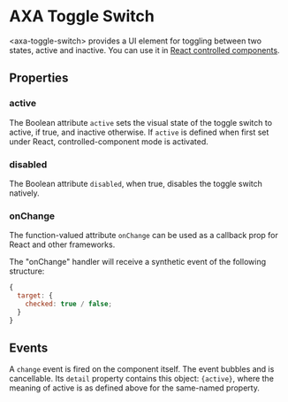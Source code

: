 # AXA Toggle Switch

&lt;axa-toggle-switch&gt; provides a UI element for toggling between two states, active and inactive.
You can use it in [React controlled components](https://reactjs.org/docs/forms.html#controlled-components).

## Properties

### active

The Boolean attribute `active` sets the visual state of the toggle switch to active, if true, and inactive otherwise.
If `active` is defined when first set under React, controlled-component mode is activated.

### disabled

The Boolean attribute `disabled`, when true, disables the toggle switch natively.

### onChange

The function-valued attribute `onChange` can be used as a callback prop for React and other frameworks.

The "onChange" handler will receive a synthetic event of the following structure:

```js
{
  target: {
    checked: true / false;
  }
}
```

## Events

A `change` event is fired on the component itself. The event bubbles and is cancellable. Its `detail` property contains
this object: `{active}`, where the meaning of active is as defined above for the same-named property.
